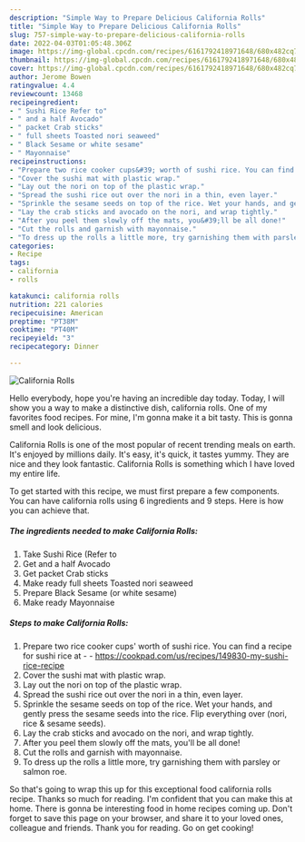 ```yaml
---
description: "Simple Way to Prepare Delicious California Rolls"
title: "Simple Way to Prepare Delicious California Rolls"
slug: 757-simple-way-to-prepare-delicious-california-rolls
date: 2022-04-03T01:05:48.306Z
image: https://img-global.cpcdn.com/recipes/6161792418971648/680x482cq70/california-rolls-recipe-main-photo.jpg
thumbnail: https://img-global.cpcdn.com/recipes/6161792418971648/680x482cq70/california-rolls-recipe-main-photo.jpg
cover: https://img-global.cpcdn.com/recipes/6161792418971648/680x482cq70/california-rolls-recipe-main-photo.jpg
author: Jerome Bowen
ratingvalue: 4.4
reviewcount: 13468
recipeingredient:
- " Sushi Rice Refer to"
- " and a half Avocado"
- " packet Crab sticks"
- " full sheets Toasted nori seaweed"
- " Black Sesame or white sesame"
- " Mayonnaise"
recipeinstructions:
- "Prepare two rice cooker cups&#39; worth of sushi rice. You can find a recipe for sushi rice at  https://cookpad.com/us/recipes/149830-my-sushi-rice-recipe"
- "Cover the sushi mat with plastic wrap."
- "Lay out the nori on top of the plastic wrap."
- "Spread the sushi rice out over the nori in a thin, even layer."
- "Sprinkle the sesame seeds on top of the rice. Wet your hands, and gently press the sesame seeds into the rice. Flip everything over (nori, rice &amp; sesame seeds)."
- "Lay the crab sticks and avocado on the nori, and wrap tightly."
- "After you peel them slowly off the mats, you&#39;ll be all done!"
- "Cut the rolls and garnish with mayonnaise."
- "To dress up the rolls a little more, try garnishing them with parsley or salmon roe."
categories:
- Recipe
tags:
- california
- rolls

katakunci: california rolls 
nutrition: 221 calories
recipecuisine: American
preptime: "PT38M"
cooktime: "PT40M"
recipeyield: "3"
recipecategory: Dinner

---
```



![California Rolls](https://img-global.cpcdn.com/recipes/6161792418971648/680x482cq70/california-rolls-recipe-main-photo.jpg)

Hello everybody, hope you're having an incredible day today. Today, I will show you a way to make a distinctive dish, california rolls. One of my favorites food recipes. For mine, I'm gonna make it a bit tasty. This is gonna smell and look delicious.



California Rolls is one of the most popular of recent trending meals on earth. It's enjoyed by millions daily. It's easy, it's quick, it tastes yummy. They are nice and they look fantastic. California Rolls is something which I have loved my entire life.


To get started with this recipe, we must first prepare a few components. You can have california rolls using 6 ingredients and 9 steps. Here is how you can achieve that.

<!--inarticleads1-->

##### The ingredients needed to make California Rolls:

1. Take  Sushi Rice (Refer to
1. Get  and a half Avocado
1. Get  packet Crab sticks
1. Make ready  full sheets Toasted nori seaweed
1. Prepare  Black Sesame (or white sesame)
1. Make ready  Mayonnaise




<!--inarticleads2-->

##### Steps to make California Rolls:

1. Prepare two rice cooker cups&#39; worth of sushi rice. You can find a recipe for sushi rice at -  - https://cookpad.com/us/recipes/149830-my-sushi-rice-recipe
1. Cover the sushi mat with plastic wrap.
1. Lay out the nori on top of the plastic wrap.
1. Spread the sushi rice out over the nori in a thin, even layer.
1. Sprinkle the sesame seeds on top of the rice. Wet your hands, and gently press the sesame seeds into the rice. Flip everything over (nori, rice &amp; sesame seeds).
1. Lay the crab sticks and avocado on the nori, and wrap tightly.
1. After you peel them slowly off the mats, you&#39;ll be all done!
1. Cut the rolls and garnish with mayonnaise.
1. To dress up the rolls a little more, try garnishing them with parsley or salmon roe.




So that's going to wrap this up for this exceptional food california rolls recipe. Thanks so much for reading. I'm confident that you can make this at home. There is gonna be interesting food in home recipes coming up. Don't forget to save this page on your browser, and share it to your loved ones, colleague and friends. Thank you for reading. Go on get cooking!
